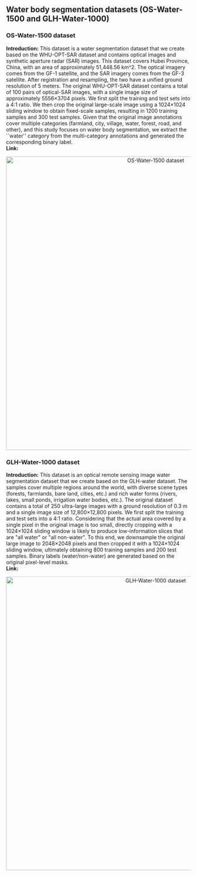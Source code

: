 ## Water body segmentation datasets (OS-Water-1500 and GLH-Water-1000)

### OS-Water-1500 dataset
**Introduction:** This dataset is a water segmentation dataset that we create based on the WHU-OPT-SAR dataset and contains optical images and  synthetic aperture radar (SAR) images. This dataset covers Hubei Province, China, with an area of approximately 51,448.56 km^2. The optical imagery comes from the GF-1 satellite, and the SAR imagery comes from the GF-3 satellite. After registration and resampling, the two have a unified ground resolution of 5 meters. The original WHU-OPT-SAR dataset contains a total of 100 pairs of optical-SAR images, with a single image size of approximately 5556×3704 pixels. We first split the training and test sets into a 4:1 ratio. We then crop the original large-scale image using a 1024×1024 sliding window to obtain fixed-scale samples, resulting in 1200 training samples and 300 test samples. Given that the original image annotations cover multiple categories (farmland, city, village, water, forest, road, and other), and this study focuses on water body segmentation, we extract the ``water'' category from the multi-category annotations and generated the corresponding binary label.  
**Link:** 

<p align="center">
  <img src="OS-Water-1500.png" alt="OS-Water-1500 dataset" width="800"/><br>  
</p> 

### GLH-Water-1000 dataset
**Introduction:** This dataset is an optical remote sensing image water segmentation dataset that we create based on the GLH-water dataset. The samples cover multiple regions around the world, with diverse scene types (forests, farmlands, bare land, cities, etc.) and rich water forms (rivers, lakes, small ponds, irrigation water bodies, etc.). The original dataset contains a total of 250 ultra-large images with a ground resolution of 0.3 m and a single image size of 12,800×12,800 pixels. We first split the training and test sets into a 4:1 ratio. Considering that the actual area covered by a single pixel in the original image is too small, directly cropping with a 1024×1024 sliding window is likely to produce low-information slices that are "all water" or "all non-water". To this end, we downsample the original large image to 2048×2048 pixels and then cropped it with a 1024×1024 sliding window, ultimately obtaining 800 training samples and 200 test samples. Binary labels (water/non-water) are generated based on the original pixel-level masks.  
**Link:** 

<p align="center">
  <img src="GLH-Water-1000.png" alt="GLH-Water-1000 dataset" width="800"/><br>  
</p> 

